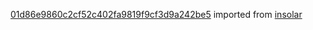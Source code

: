 [01d86e9860c2cf52c402fa9819f9cf3d9a242be5](https://github.com/insolar/insolar/commit/01d86e9860c2cf52c402fa9819f9cf3d9a242be5) imported from [insolar](https://github.com/insolar/insolar)
